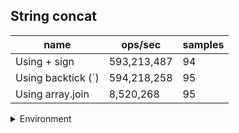 ## String concat

|name|ops/sec|samples|
|-|-|-|
|Using + sign|593,213,487|94|
|Using backtick (`)|594,218,258|95|
|Using array.join|8,520,268|95|


<details>
<summary>Environment</summary>

* __Machine:__ linux x64 | 2 vCPUs | 6.8GB Mem
* __Run:__ Tue Oct 10 2023 21:55:28 GMT+0000 (Coordinated Universal Time)
</details>

<!--
{"environment":{"platform":"linux","arch":"x64","cpus":2,"totalMemory":6.759757995605469},"benchmarks":"[{\"timeStamp\":1696974917693,\"currentTarget\":{\"0\":{\"name\":\"Using + sign\",\"options\":{\"async\":false,\"defer\":false,\"delay\":0.005,\"initCount\":1,\"maxTime\":5,\"minSamples\":5,\"minTime\":0.05},\"async\":false,\"defer\":false,\"delay\":0.005,\"initCount\":1,\"maxTime\":5,\"minSamples\":5,\"minTime\":0.05,\"id\":1,\"stats\":{\"moe\":2.6319268232792433e-12,\"rme\":0.1561294487428844,\"sem\":1.3428198077955323e-12,\"deviation\":1.3019121068780138e-11,\"mean\":1.6857337577701487e-9,\"sample\":[1.7300816644071443e-9,1.6809367746306698e-9,1.6805846251489324e-9,1.68353904561756e-9,1.684008500011888e-9,1.680027946604333e-9,1.6809468015514429e-9,1.67529129547669e-9,1.6963673582921634e-9,1.6837491880358828e-9,1.7242800316853589e-9,1.6934846529842018e-9,1.6784488660197695e-9,1.6855316148645944e-9,1.6825191085399345e-9,1.6759082907906925e-9,1.7425384410119938e-9,1.7020301572639498e-9,1.701521372764846e-9,1.6882529424815107e-9,1.7078175139959252e-9,1.6782078628359837e-9,1.6926980788431204e-9,1.6823852178822754e-9,1.6762530927068286e-9,1.6764103807569133e-9,1.6797844253299166e-9,1.6813714049589263e-9,1.691407606736068e-9,1.674680058717822e-9,1.6725857469825982e-9,1.701879589584511e-9,1.6832177051061168e-9,1.6719009929901568e-9,1.6792495056159682e-9,1.6770282638723892e-9,1.6765439256826137e-9,1.6762566296294922e-9,1.6747268224051105e-9,1.6812570039060038e-9,1.6766641751642133e-9,1.6792561861427237e-9,1.678588133467171e-9,1.6703244220784862e-9,1.7037501370760584e-9,1.6900017132210865e-9,1.6853019960512074e-9,1.686534553237602e-9,1.6888159197219807e-9,1.678982284545747e-9,1.7036131528749362e-9,1.6731402307033069e-9,1.6760395125099377e-9,1.6822122858294103e-9,1.6756186727269733e-9,1.6784946060925935e-9,1.6815876899804025e-9,1.6798039893366768e-9,1.6933319224060826e-9,1.6828569566613185e-9,1.687479847773509e-9,1.699564820466355e-9,1.678685001105126e-9,1.7073475673312755e-9,1.680876180478305e-9,1.7000958889407856e-9,1.6819751271295892e-9,1.6828435956078075e-9,1.6795768514269889e-9,1.704885793221864e-9,1.678190675527851e-9,1.6820252310802556e-9,1.6813237757709252e-9,1.6744061571208453e-9,1.672121450373089e-9,1.7090577487780565e-9,1.690870181699305e-9,1.6869218062096692e-9,1.6787753723778429e-9,1.6802071006647826e-9,1.6764392523695104e-9,1.671670195481973e-9,1.674857342793731e-9,1.6819959266829634e-9,1.6798066172278763e-9,1.6861542463292189e-9,1.6861942946729094e-9,1.7205588105588525e-9,1.6861141979855282e-9,1.6814152256994493e-9,1.6731586589224739e-9,1.6839616328857774e-9,1.6865614044900735e-9,1.6822262046591843e-9],\"variance\":1.6949751340355487e-22},\"times\":{\"cycle\":0.05051096557080057,\"elapsed\":5.402,\"period\":1.6857337577701487e-9,\"timeStamp\":1696974912291},\"running\":false,\"count\":29963786,\"cycles\":6,\"hz\":593213486.643809},\"1\":{\"name\":\"Using backtick (`)\",\"options\":{\"async\":false,\"defer\":false,\"delay\":0.005,\"initCount\":1,\"maxTime\":5,\"minSamples\":5,\"minTime\":0.05},\"async\":false,\"defer\":false,\"delay\":0.005,\"initCount\":1,\"maxTime\":5,\"minSamples\":5,\"minTime\":0.05,\"id\":2,\"stats\":{\"moe\":2.118653434455038e-12,\"rme\":0.12589425538879265,\"sem\":1.080945629823999e-12,\"deviation\":1.0535754751814516e-11,\"mean\":1.6828833276880755e-9,\"sample\":[1.6898449750612961e-9,1.697787223779099e-9,1.6916516924067667e-9,1.6914535542938225e-9,1.6916281844950612e-9,1.6942211071561474e-9,1.7568255977247567e-9,1.685737771417667e-9,1.6841439370758403e-9,1.6830466513053595e-9,1.6784899004309047e-9,1.6723299619662557e-9,1.6847444171362862e-9,1.68910097988725e-9,1.6907259392089344e-9,1.6886997553633771e-9,1.6916086331614543e-9,1.6989772542844198e-9,1.6856307329484349e-9,1.6835284321672876e-9,1.6774751113669805e-9,1.690442742228605e-9,1.6710880533627134e-9,1.6762470812594196e-9,1.6825873873566025e-9,1.6857742589672561e-9,1.6889810860671576e-9,1.6879900190518194e-9,1.687362655844696e-9,1.696456018568883e-9,1.6726264280355003e-9,1.6863015110243066e-9,1.685647451510497e-9,1.6725129687320842e-9,1.6904694051649078e-9,1.6808354756007101e-9,1.6787398155258512e-9,1.6692660638017703e-9,1.6844694769779728e-9,1.6693061082617994e-9,1.68219031316503e-9,1.680995653440827e-9,1.6694028490031532e-9,1.6813793794790563e-9,1.6896184937596716e-9,1.6722159723202014e-9,1.6772849001818417e-9,1.6881535339302716e-9,1.6805351421504917e-9,1.6730001763291057e-9,1.679770960371602e-9,1.6818665870760776e-9,1.6820167871715704e-9,1.6819800463794936e-9,1.6861112664687847e-9,1.6779189040952535e-9,1.6704206790659442e-9,1.6719923907517054e-9,1.6812926498527099e-9,1.6805751866105208e-9,1.6820200908395227e-9,1.6862648036026131e-9,1.6716420350968334e-9,1.6744384398518194e-9,1.6787164562575008e-9,1.6829778208418866e-9,1.6713316571612243e-9,1.691971072416001e-9,1.6702504901108203e-9,1.6886107081822713e-9,1.6843426361508304e-9,1.6773015520031372e-9,1.6713016571865858e-9,1.6866051481424778e-9,1.6786830858741432e-9,1.6728633577573395e-9,1.6843393324828778e-9,1.6718088536432383e-9,1.6764840109812588e-9,1.676694244396412e-9,1.6842492324478122e-9,1.6812559424310164e-9,1.6748522326054542e-9,1.6829912023656133e-9,1.6838587989625282e-9,1.6775818632233414e-9,1.6861012887241607e-9,1.6785529413790485e-9,1.6828076318867627e-9,1.6769478593099298e-9,1.6867519778292513e-9,1.6805217939971485e-9,1.6984281748549356e-9,1.6900823420883427e-9,1.676807703699828e-9],\"variance\":1.1100212819038217e-22},\"times\":{\"cycle\":0.05043044635276363,\"elapsed\":5.382,\"period\":1.6828833276880755e-9,\"timeStamp\":1696974917705},\"running\":false,\"count\":29966692,\"cycles\":7,\"hz\":594218258.3588773},\"2\":{\"name\":\"Using array.join\",\"options\":{\"async\":false,\"defer\":false,\"delay\":0.005,\"initCount\":1,\"maxTime\":5,\"minSamples\":5,\"minTime\":0.05},\"async\":false,\"defer\":false,\"delay\":0.005,\"initCount\":1,\"maxTime\":5,\"minSamples\":5,\"minTime\":0.05,\"id\":3,\"stats\":{\"moe\":2.338091967291246e-9,\"rme\":1.9921169042011682,\"sem\":1.1929040649445134e-9,\"deviation\":1.1626990594100808e-8,\"mean\":1.1736720683211173e-7,\"sample\":[1.9241025947653947e-7,1.165864134056718e-7,1.986755440844061e-7,1.1581257571836547e-7,1.1533164701328978e-7,1.1581463915117564e-7,1.1558699510593127e-7,1.235062990809594e-7,1.196863467620594e-7,1.1480560218572726e-7,1.1671786850367915e-7,1.155251631165393e-7,1.1575028569727312e-7,1.1845949048664472e-7,1.204360112513721e-7,1.172014978960849e-7,1.1482386571533114e-7,1.1792025475667765e-7,1.164589599341383e-7,1.1554376372118551e-7,1.174580840651299e-7,1.1522200649469447e-7,1.1567868871203806e-7,1.1459495289059642e-7,1.1652619374313941e-7,1.1945815724478595e-7,1.1560688117453348e-7,1.1503402625320161e-7,1.1560756952067325e-7,1.1564644392608855e-7,1.1558323324580432e-7,1.1648013243520951e-7,1.158723027742893e-7,1.1643126612627012e-7,1.1482196369448568e-7,1.1632509190546866e-7,1.1485438977052176e-7,1.1485187806827262e-7,1.155154172850782e-7,1.1488726795296267e-7,1.1580996917456331e-7,1.1467103778970202e-7,1.1722746888914259e-7,1.1818876127411805e-7,1.1504321954561023e-7,1.1480438406210756e-7,1.1458125698806462e-7,1.1492349944095483e-7,1.1462466707269405e-7,1.1410018725740622e-7,1.147687666463653e-7,1.1659747838813188e-7,1.1500829250334064e-7,1.1487693961403157e-7,1.1452424347098875e-7,1.1482989800834477e-7,1.1677018925724259e-7,1.1398701469879736e-7,1.1387293312365351e-7,1.1511419292966939e-7,1.1459491723404449e-7,1.1560983419538401e-7,1.1451628730376605e-7,1.1560483460444146e-7,1.1489262014926051e-7,1.1494761564962867e-7,1.1600161804943231e-7,1.1668224418002163e-7,1.1536144315465099e-7,1.1463900680853384e-7,1.1456332890945286e-7,1.1444720431964657e-7,1.1478149287785546e-7,1.1404950958557935e-7,1.1458651110363697e-7,1.1626477833631794e-7,1.1445038360497777e-7,1.1428267232680962e-7,1.1437311947204319e-7,1.158077725458826e-7,1.1702721595505821e-7,1.1540189666300029e-7,1.1492034515357834e-7,1.1630409330145716e-7,1.1560960694125025e-7,1.1503420174712979e-7,1.1533326591460699e-7,1.1660679580761574e-7,1.1599639120435601e-7,1.1409518539392232e-7,1.1478058386132043e-7,1.1517282449617759e-7,1.1621500968102609e-7,1.1480262751229444e-7,1.1429358052522975e-7],\"variance\":1.3518691027530866e-16},\"times\":{\"cycle\":0.05164579622557512,\"elapsed\":5.498,\"period\":1.1736720683211173e-7,\"timeStamp\":1696974923087},\"running\":false,\"count\":440036,\"cycles\":6,\"hz\":8520267.517573737},\"options\":{},\"events\":{\"start\":[null],\"cycle\":[null,null],\"complete\":[null,null]},\"length\":3,\"running\":false},\"type\":\"cycle\",\"target\":{\"name\":\"Using + sign\",\"options\":{\"async\":false,\"defer\":false,\"delay\":0.005,\"initCount\":1,\"maxTime\":5,\"minSamples\":5,\"minTime\":0.05},\"async\":false,\"defer\":false,\"delay\":0.005,\"initCount\":1,\"maxTime\":5,\"minSamples\":5,\"minTime\":0.05,\"id\":1,\"stats\":{\"moe\":2.6319268232792433e-12,\"rme\":0.1561294487428844,\"sem\":1.3428198077955323e-12,\"deviation\":1.3019121068780138e-11,\"mean\":1.6857337577701487e-9,\"sample\":[1.7300816644071443e-9,1.6809367746306698e-9,1.6805846251489324e-9,1.68353904561756e-9,1.684008500011888e-9,1.680027946604333e-9,1.6809468015514429e-9,1.67529129547669e-9,1.6963673582921634e-9,1.6837491880358828e-9,1.7242800316853589e-9,1.6934846529842018e-9,1.6784488660197695e-9,1.6855316148645944e-9,1.6825191085399345e-9,1.6759082907906925e-9,1.7425384410119938e-9,1.7020301572639498e-9,1.701521372764846e-9,1.6882529424815107e-9,1.7078175139959252e-9,1.6782078628359837e-9,1.6926980788431204e-9,1.6823852178822754e-9,1.6762530927068286e-9,1.6764103807569133e-9,1.6797844253299166e-9,1.6813714049589263e-9,1.691407606736068e-9,1.674680058717822e-9,1.6725857469825982e-9,1.701879589584511e-9,1.6832177051061168e-9,1.6719009929901568e-9,1.6792495056159682e-9,1.6770282638723892e-9,1.6765439256826137e-9,1.6762566296294922e-9,1.6747268224051105e-9,1.6812570039060038e-9,1.6766641751642133e-9,1.6792561861427237e-9,1.678588133467171e-9,1.6703244220784862e-9,1.7037501370760584e-9,1.6900017132210865e-9,1.6853019960512074e-9,1.686534553237602e-9,1.6888159197219807e-9,1.678982284545747e-9,1.7036131528749362e-9,1.6731402307033069e-9,1.6760395125099377e-9,1.6822122858294103e-9,1.6756186727269733e-9,1.6784946060925935e-9,1.6815876899804025e-9,1.6798039893366768e-9,1.6933319224060826e-9,1.6828569566613185e-9,1.687479847773509e-9,1.699564820466355e-9,1.678685001105126e-9,1.7073475673312755e-9,1.680876180478305e-9,1.7000958889407856e-9,1.6819751271295892e-9,1.6828435956078075e-9,1.6795768514269889e-9,1.704885793221864e-9,1.678190675527851e-9,1.6820252310802556e-9,1.6813237757709252e-9,1.6744061571208453e-9,1.672121450373089e-9,1.7090577487780565e-9,1.690870181699305e-9,1.6869218062096692e-9,1.6787753723778429e-9,1.6802071006647826e-9,1.6764392523695104e-9,1.671670195481973e-9,1.674857342793731e-9,1.6819959266829634e-9,1.6798066172278763e-9,1.6861542463292189e-9,1.6861942946729094e-9,1.7205588105588525e-9,1.6861141979855282e-9,1.6814152256994493e-9,1.6731586589224739e-9,1.6839616328857774e-9,1.6865614044900735e-9,1.6822262046591843e-9],\"variance\":1.6949751340355487e-22},\"times\":{\"cycle\":0.05051096557080057,\"elapsed\":5.402,\"period\":1.6857337577701487e-9,\"timeStamp\":1696974912291},\"running\":false,\"count\":29963786,\"cycles\":6,\"hz\":593213486.643809},\"aborted\":false},{\"timeStamp\":1696974923087,\"currentTarget\":{\"0\":{\"name\":\"Using + sign\",\"options\":{\"async\":false,\"defer\":false,\"delay\":0.005,\"initCount\":1,\"maxTime\":5,\"minSamples\":5,\"minTime\":0.05},\"async\":false,\"defer\":false,\"delay\":0.005,\"initCount\":1,\"maxTime\":5,\"minSamples\":5,\"minTime\":0.05,\"id\":1,\"stats\":{\"moe\":2.6319268232792433e-12,\"rme\":0.1561294487428844,\"sem\":1.3428198077955323e-12,\"deviation\":1.3019121068780138e-11,\"mean\":1.6857337577701487e-9,\"sample\":[1.7300816644071443e-9,1.6809367746306698e-9,1.6805846251489324e-9,1.68353904561756e-9,1.684008500011888e-9,1.680027946604333e-9,1.6809468015514429e-9,1.67529129547669e-9,1.6963673582921634e-9,1.6837491880358828e-9,1.7242800316853589e-9,1.6934846529842018e-9,1.6784488660197695e-9,1.6855316148645944e-9,1.6825191085399345e-9,1.6759082907906925e-9,1.7425384410119938e-9,1.7020301572639498e-9,1.701521372764846e-9,1.6882529424815107e-9,1.7078175139959252e-9,1.6782078628359837e-9,1.6926980788431204e-9,1.6823852178822754e-9,1.6762530927068286e-9,1.6764103807569133e-9,1.6797844253299166e-9,1.6813714049589263e-9,1.691407606736068e-9,1.674680058717822e-9,1.6725857469825982e-9,1.701879589584511e-9,1.6832177051061168e-9,1.6719009929901568e-9,1.6792495056159682e-9,1.6770282638723892e-9,1.6765439256826137e-9,1.6762566296294922e-9,1.6747268224051105e-9,1.6812570039060038e-9,1.6766641751642133e-9,1.6792561861427237e-9,1.678588133467171e-9,1.6703244220784862e-9,1.7037501370760584e-9,1.6900017132210865e-9,1.6853019960512074e-9,1.686534553237602e-9,1.6888159197219807e-9,1.678982284545747e-9,1.7036131528749362e-9,1.6731402307033069e-9,1.6760395125099377e-9,1.6822122858294103e-9,1.6756186727269733e-9,1.6784946060925935e-9,1.6815876899804025e-9,1.6798039893366768e-9,1.6933319224060826e-9,1.6828569566613185e-9,1.687479847773509e-9,1.699564820466355e-9,1.678685001105126e-9,1.7073475673312755e-9,1.680876180478305e-9,1.7000958889407856e-9,1.6819751271295892e-9,1.6828435956078075e-9,1.6795768514269889e-9,1.704885793221864e-9,1.678190675527851e-9,1.6820252310802556e-9,1.6813237757709252e-9,1.6744061571208453e-9,1.672121450373089e-9,1.7090577487780565e-9,1.690870181699305e-9,1.6869218062096692e-9,1.6787753723778429e-9,1.6802071006647826e-9,1.6764392523695104e-9,1.671670195481973e-9,1.674857342793731e-9,1.6819959266829634e-9,1.6798066172278763e-9,1.6861542463292189e-9,1.6861942946729094e-9,1.7205588105588525e-9,1.6861141979855282e-9,1.6814152256994493e-9,1.6731586589224739e-9,1.6839616328857774e-9,1.6865614044900735e-9,1.6822262046591843e-9],\"variance\":1.6949751340355487e-22},\"times\":{\"cycle\":0.05051096557080057,\"elapsed\":5.402,\"period\":1.6857337577701487e-9,\"timeStamp\":1696974912291},\"running\":false,\"count\":29963786,\"cycles\":6,\"hz\":593213486.643809},\"1\":{\"name\":\"Using backtick (`)\",\"options\":{\"async\":false,\"defer\":false,\"delay\":0.005,\"initCount\":1,\"maxTime\":5,\"minSamples\":5,\"minTime\":0.05},\"async\":false,\"defer\":false,\"delay\":0.005,\"initCount\":1,\"maxTime\":5,\"minSamples\":5,\"minTime\":0.05,\"id\":2,\"stats\":{\"moe\":2.118653434455038e-12,\"rme\":0.12589425538879265,\"sem\":1.080945629823999e-12,\"deviation\":1.0535754751814516e-11,\"mean\":1.6828833276880755e-9,\"sample\":[1.6898449750612961e-9,1.697787223779099e-9,1.6916516924067667e-9,1.6914535542938225e-9,1.6916281844950612e-9,1.6942211071561474e-9,1.7568255977247567e-9,1.685737771417667e-9,1.6841439370758403e-9,1.6830466513053595e-9,1.6784899004309047e-9,1.6723299619662557e-9,1.6847444171362862e-9,1.68910097988725e-9,1.6907259392089344e-9,1.6886997553633771e-9,1.6916086331614543e-9,1.6989772542844198e-9,1.6856307329484349e-9,1.6835284321672876e-9,1.6774751113669805e-9,1.690442742228605e-9,1.6710880533627134e-9,1.6762470812594196e-9,1.6825873873566025e-9,1.6857742589672561e-9,1.6889810860671576e-9,1.6879900190518194e-9,1.687362655844696e-9,1.696456018568883e-9,1.6726264280355003e-9,1.6863015110243066e-9,1.685647451510497e-9,1.6725129687320842e-9,1.6904694051649078e-9,1.6808354756007101e-9,1.6787398155258512e-9,1.6692660638017703e-9,1.6844694769779728e-9,1.6693061082617994e-9,1.68219031316503e-9,1.680995653440827e-9,1.6694028490031532e-9,1.6813793794790563e-9,1.6896184937596716e-9,1.6722159723202014e-9,1.6772849001818417e-9,1.6881535339302716e-9,1.6805351421504917e-9,1.6730001763291057e-9,1.679770960371602e-9,1.6818665870760776e-9,1.6820167871715704e-9,1.6819800463794936e-9,1.6861112664687847e-9,1.6779189040952535e-9,1.6704206790659442e-9,1.6719923907517054e-9,1.6812926498527099e-9,1.6805751866105208e-9,1.6820200908395227e-9,1.6862648036026131e-9,1.6716420350968334e-9,1.6744384398518194e-9,1.6787164562575008e-9,1.6829778208418866e-9,1.6713316571612243e-9,1.691971072416001e-9,1.6702504901108203e-9,1.6886107081822713e-9,1.6843426361508304e-9,1.6773015520031372e-9,1.6713016571865858e-9,1.6866051481424778e-9,1.6786830858741432e-9,1.6728633577573395e-9,1.6843393324828778e-9,1.6718088536432383e-9,1.6764840109812588e-9,1.676694244396412e-9,1.6842492324478122e-9,1.6812559424310164e-9,1.6748522326054542e-9,1.6829912023656133e-9,1.6838587989625282e-9,1.6775818632233414e-9,1.6861012887241607e-9,1.6785529413790485e-9,1.6828076318867627e-9,1.6769478593099298e-9,1.6867519778292513e-9,1.6805217939971485e-9,1.6984281748549356e-9,1.6900823420883427e-9,1.676807703699828e-9],\"variance\":1.1100212819038217e-22},\"times\":{\"cycle\":0.05043044635276363,\"elapsed\":5.382,\"period\":1.6828833276880755e-9,\"timeStamp\":1696974917705},\"running\":false,\"count\":29966692,\"cycles\":7,\"hz\":594218258.3588773},\"2\":{\"name\":\"Using array.join\",\"options\":{\"async\":false,\"defer\":false,\"delay\":0.005,\"initCount\":1,\"maxTime\":5,\"minSamples\":5,\"minTime\":0.05},\"async\":false,\"defer\":false,\"delay\":0.005,\"initCount\":1,\"maxTime\":5,\"minSamples\":5,\"minTime\":0.05,\"id\":3,\"stats\":{\"moe\":2.338091967291246e-9,\"rme\":1.9921169042011682,\"sem\":1.1929040649445134e-9,\"deviation\":1.1626990594100808e-8,\"mean\":1.1736720683211173e-7,\"sample\":[1.9241025947653947e-7,1.165864134056718e-7,1.986755440844061e-7,1.1581257571836547e-7,1.1533164701328978e-7,1.1581463915117564e-7,1.1558699510593127e-7,1.235062990809594e-7,1.196863467620594e-7,1.1480560218572726e-7,1.1671786850367915e-7,1.155251631165393e-7,1.1575028569727312e-7,1.1845949048664472e-7,1.204360112513721e-7,1.172014978960849e-7,1.1482386571533114e-7,1.1792025475667765e-7,1.164589599341383e-7,1.1554376372118551e-7,1.174580840651299e-7,1.1522200649469447e-7,1.1567868871203806e-7,1.1459495289059642e-7,1.1652619374313941e-7,1.1945815724478595e-7,1.1560688117453348e-7,1.1503402625320161e-7,1.1560756952067325e-7,1.1564644392608855e-7,1.1558323324580432e-7,1.1648013243520951e-7,1.158723027742893e-7,1.1643126612627012e-7,1.1482196369448568e-7,1.1632509190546866e-7,1.1485438977052176e-7,1.1485187806827262e-7,1.155154172850782e-7,1.1488726795296267e-7,1.1580996917456331e-7,1.1467103778970202e-7,1.1722746888914259e-7,1.1818876127411805e-7,1.1504321954561023e-7,1.1480438406210756e-7,1.1458125698806462e-7,1.1492349944095483e-7,1.1462466707269405e-7,1.1410018725740622e-7,1.147687666463653e-7,1.1659747838813188e-7,1.1500829250334064e-7,1.1487693961403157e-7,1.1452424347098875e-7,1.1482989800834477e-7,1.1677018925724259e-7,1.1398701469879736e-7,1.1387293312365351e-7,1.1511419292966939e-7,1.1459491723404449e-7,1.1560983419538401e-7,1.1451628730376605e-7,1.1560483460444146e-7,1.1489262014926051e-7,1.1494761564962867e-7,1.1600161804943231e-7,1.1668224418002163e-7,1.1536144315465099e-7,1.1463900680853384e-7,1.1456332890945286e-7,1.1444720431964657e-7,1.1478149287785546e-7,1.1404950958557935e-7,1.1458651110363697e-7,1.1626477833631794e-7,1.1445038360497777e-7,1.1428267232680962e-7,1.1437311947204319e-7,1.158077725458826e-7,1.1702721595505821e-7,1.1540189666300029e-7,1.1492034515357834e-7,1.1630409330145716e-7,1.1560960694125025e-7,1.1503420174712979e-7,1.1533326591460699e-7,1.1660679580761574e-7,1.1599639120435601e-7,1.1409518539392232e-7,1.1478058386132043e-7,1.1517282449617759e-7,1.1621500968102609e-7,1.1480262751229444e-7,1.1429358052522975e-7],\"variance\":1.3518691027530866e-16},\"times\":{\"cycle\":0.05164579622557512,\"elapsed\":5.498,\"period\":1.1736720683211173e-7,\"timeStamp\":1696974923087},\"running\":false,\"count\":440036,\"cycles\":6,\"hz\":8520267.517573737},\"options\":{},\"events\":{\"start\":[null],\"cycle\":[null,null],\"complete\":[null,null]},\"length\":3,\"running\":false},\"type\":\"cycle\",\"target\":{\"name\":\"Using backtick (`)\",\"options\":{\"async\":false,\"defer\":false,\"delay\":0.005,\"initCount\":1,\"maxTime\":5,\"minSamples\":5,\"minTime\":0.05},\"async\":false,\"defer\":false,\"delay\":0.005,\"initCount\":1,\"maxTime\":5,\"minSamples\":5,\"minTime\":0.05,\"id\":2,\"stats\":{\"moe\":2.118653434455038e-12,\"rme\":0.12589425538879265,\"sem\":1.080945629823999e-12,\"deviation\":1.0535754751814516e-11,\"mean\":1.6828833276880755e-9,\"sample\":[1.6898449750612961e-9,1.697787223779099e-9,1.6916516924067667e-9,1.6914535542938225e-9,1.6916281844950612e-9,1.6942211071561474e-9,1.7568255977247567e-9,1.685737771417667e-9,1.6841439370758403e-9,1.6830466513053595e-9,1.6784899004309047e-9,1.6723299619662557e-9,1.6847444171362862e-9,1.68910097988725e-9,1.6907259392089344e-9,1.6886997553633771e-9,1.6916086331614543e-9,1.6989772542844198e-9,1.6856307329484349e-9,1.6835284321672876e-9,1.6774751113669805e-9,1.690442742228605e-9,1.6710880533627134e-9,1.6762470812594196e-9,1.6825873873566025e-9,1.6857742589672561e-9,1.6889810860671576e-9,1.6879900190518194e-9,1.687362655844696e-9,1.696456018568883e-9,1.6726264280355003e-9,1.6863015110243066e-9,1.685647451510497e-9,1.6725129687320842e-9,1.6904694051649078e-9,1.6808354756007101e-9,1.6787398155258512e-9,1.6692660638017703e-9,1.6844694769779728e-9,1.6693061082617994e-9,1.68219031316503e-9,1.680995653440827e-9,1.6694028490031532e-9,1.6813793794790563e-9,1.6896184937596716e-9,1.6722159723202014e-9,1.6772849001818417e-9,1.6881535339302716e-9,1.6805351421504917e-9,1.6730001763291057e-9,1.679770960371602e-9,1.6818665870760776e-9,1.6820167871715704e-9,1.6819800463794936e-9,1.6861112664687847e-9,1.6779189040952535e-9,1.6704206790659442e-9,1.6719923907517054e-9,1.6812926498527099e-9,1.6805751866105208e-9,1.6820200908395227e-9,1.6862648036026131e-9,1.6716420350968334e-9,1.6744384398518194e-9,1.6787164562575008e-9,1.6829778208418866e-9,1.6713316571612243e-9,1.691971072416001e-9,1.6702504901108203e-9,1.6886107081822713e-9,1.6843426361508304e-9,1.6773015520031372e-9,1.6713016571865858e-9,1.6866051481424778e-9,1.6786830858741432e-9,1.6728633577573395e-9,1.6843393324828778e-9,1.6718088536432383e-9,1.6764840109812588e-9,1.676694244396412e-9,1.6842492324478122e-9,1.6812559424310164e-9,1.6748522326054542e-9,1.6829912023656133e-9,1.6838587989625282e-9,1.6775818632233414e-9,1.6861012887241607e-9,1.6785529413790485e-9,1.6828076318867627e-9,1.6769478593099298e-9,1.6867519778292513e-9,1.6805217939971485e-9,1.6984281748549356e-9,1.6900823420883427e-9,1.676807703699828e-9],\"variance\":1.1100212819038217e-22},\"times\":{\"cycle\":0.05043044635276363,\"elapsed\":5.382,\"period\":1.6828833276880755e-9,\"timeStamp\":1696974917705},\"running\":false,\"count\":29966692,\"cycles\":7,\"hz\":594218258.3588773},\"aborted\":false},{\"timeStamp\":1696974928585,\"currentTarget\":{\"0\":{\"name\":\"Using + sign\",\"options\":{\"async\":false,\"defer\":false,\"delay\":0.005,\"initCount\":1,\"maxTime\":5,\"minSamples\":5,\"minTime\":0.05},\"async\":false,\"defer\":false,\"delay\":0.005,\"initCount\":1,\"maxTime\":5,\"minSamples\":5,\"minTime\":0.05,\"id\":1,\"stats\":{\"moe\":2.6319268232792433e-12,\"rme\":0.1561294487428844,\"sem\":1.3428198077955323e-12,\"deviation\":1.3019121068780138e-11,\"mean\":1.6857337577701487e-9,\"sample\":[1.7300816644071443e-9,1.6809367746306698e-9,1.6805846251489324e-9,1.68353904561756e-9,1.684008500011888e-9,1.680027946604333e-9,1.6809468015514429e-9,1.67529129547669e-9,1.6963673582921634e-9,1.6837491880358828e-9,1.7242800316853589e-9,1.6934846529842018e-9,1.6784488660197695e-9,1.6855316148645944e-9,1.6825191085399345e-9,1.6759082907906925e-9,1.7425384410119938e-9,1.7020301572639498e-9,1.701521372764846e-9,1.6882529424815107e-9,1.7078175139959252e-9,1.6782078628359837e-9,1.6926980788431204e-9,1.6823852178822754e-9,1.6762530927068286e-9,1.6764103807569133e-9,1.6797844253299166e-9,1.6813714049589263e-9,1.691407606736068e-9,1.674680058717822e-9,1.6725857469825982e-9,1.701879589584511e-9,1.6832177051061168e-9,1.6719009929901568e-9,1.6792495056159682e-9,1.6770282638723892e-9,1.6765439256826137e-9,1.6762566296294922e-9,1.6747268224051105e-9,1.6812570039060038e-9,1.6766641751642133e-9,1.6792561861427237e-9,1.678588133467171e-9,1.6703244220784862e-9,1.7037501370760584e-9,1.6900017132210865e-9,1.6853019960512074e-9,1.686534553237602e-9,1.6888159197219807e-9,1.678982284545747e-9,1.7036131528749362e-9,1.6731402307033069e-9,1.6760395125099377e-9,1.6822122858294103e-9,1.6756186727269733e-9,1.6784946060925935e-9,1.6815876899804025e-9,1.6798039893366768e-9,1.6933319224060826e-9,1.6828569566613185e-9,1.687479847773509e-9,1.699564820466355e-9,1.678685001105126e-9,1.7073475673312755e-9,1.680876180478305e-9,1.7000958889407856e-9,1.6819751271295892e-9,1.6828435956078075e-9,1.6795768514269889e-9,1.704885793221864e-9,1.678190675527851e-9,1.6820252310802556e-9,1.6813237757709252e-9,1.6744061571208453e-9,1.672121450373089e-9,1.7090577487780565e-9,1.690870181699305e-9,1.6869218062096692e-9,1.6787753723778429e-9,1.6802071006647826e-9,1.6764392523695104e-9,1.671670195481973e-9,1.674857342793731e-9,1.6819959266829634e-9,1.6798066172278763e-9,1.6861542463292189e-9,1.6861942946729094e-9,1.7205588105588525e-9,1.6861141979855282e-9,1.6814152256994493e-9,1.6731586589224739e-9,1.6839616328857774e-9,1.6865614044900735e-9,1.6822262046591843e-9],\"variance\":1.6949751340355487e-22},\"times\":{\"cycle\":0.05051096557080057,\"elapsed\":5.402,\"period\":1.6857337577701487e-9,\"timeStamp\":1696974912291},\"running\":false,\"count\":29963786,\"cycles\":6,\"hz\":593213486.643809},\"1\":{\"name\":\"Using backtick (`)\",\"options\":{\"async\":false,\"defer\":false,\"delay\":0.005,\"initCount\":1,\"maxTime\":5,\"minSamples\":5,\"minTime\":0.05},\"async\":false,\"defer\":false,\"delay\":0.005,\"initCount\":1,\"maxTime\":5,\"minSamples\":5,\"minTime\":0.05,\"id\":2,\"stats\":{\"moe\":2.118653434455038e-12,\"rme\":0.12589425538879265,\"sem\":1.080945629823999e-12,\"deviation\":1.0535754751814516e-11,\"mean\":1.6828833276880755e-9,\"sample\":[1.6898449750612961e-9,1.697787223779099e-9,1.6916516924067667e-9,1.6914535542938225e-9,1.6916281844950612e-9,1.6942211071561474e-9,1.7568255977247567e-9,1.685737771417667e-9,1.6841439370758403e-9,1.6830466513053595e-9,1.6784899004309047e-9,1.6723299619662557e-9,1.6847444171362862e-9,1.68910097988725e-9,1.6907259392089344e-9,1.6886997553633771e-9,1.6916086331614543e-9,1.6989772542844198e-9,1.6856307329484349e-9,1.6835284321672876e-9,1.6774751113669805e-9,1.690442742228605e-9,1.6710880533627134e-9,1.6762470812594196e-9,1.6825873873566025e-9,1.6857742589672561e-9,1.6889810860671576e-9,1.6879900190518194e-9,1.687362655844696e-9,1.696456018568883e-9,1.6726264280355003e-9,1.6863015110243066e-9,1.685647451510497e-9,1.6725129687320842e-9,1.6904694051649078e-9,1.6808354756007101e-9,1.6787398155258512e-9,1.6692660638017703e-9,1.6844694769779728e-9,1.6693061082617994e-9,1.68219031316503e-9,1.680995653440827e-9,1.6694028490031532e-9,1.6813793794790563e-9,1.6896184937596716e-9,1.6722159723202014e-9,1.6772849001818417e-9,1.6881535339302716e-9,1.6805351421504917e-9,1.6730001763291057e-9,1.679770960371602e-9,1.6818665870760776e-9,1.6820167871715704e-9,1.6819800463794936e-9,1.6861112664687847e-9,1.6779189040952535e-9,1.6704206790659442e-9,1.6719923907517054e-9,1.6812926498527099e-9,1.6805751866105208e-9,1.6820200908395227e-9,1.6862648036026131e-9,1.6716420350968334e-9,1.6744384398518194e-9,1.6787164562575008e-9,1.6829778208418866e-9,1.6713316571612243e-9,1.691971072416001e-9,1.6702504901108203e-9,1.6886107081822713e-9,1.6843426361508304e-9,1.6773015520031372e-9,1.6713016571865858e-9,1.6866051481424778e-9,1.6786830858741432e-9,1.6728633577573395e-9,1.6843393324828778e-9,1.6718088536432383e-9,1.6764840109812588e-9,1.676694244396412e-9,1.6842492324478122e-9,1.6812559424310164e-9,1.6748522326054542e-9,1.6829912023656133e-9,1.6838587989625282e-9,1.6775818632233414e-9,1.6861012887241607e-9,1.6785529413790485e-9,1.6828076318867627e-9,1.6769478593099298e-9,1.6867519778292513e-9,1.6805217939971485e-9,1.6984281748549356e-9,1.6900823420883427e-9,1.676807703699828e-9],\"variance\":1.1100212819038217e-22},\"times\":{\"cycle\":0.05043044635276363,\"elapsed\":5.382,\"period\":1.6828833276880755e-9,\"timeStamp\":1696974917705},\"running\":false,\"count\":29966692,\"cycles\":7,\"hz\":594218258.3588773},\"2\":{\"name\":\"Using array.join\",\"options\":{\"async\":false,\"defer\":false,\"delay\":0.005,\"initCount\":1,\"maxTime\":5,\"minSamples\":5,\"minTime\":0.05},\"async\":false,\"defer\":false,\"delay\":0.005,\"initCount\":1,\"maxTime\":5,\"minSamples\":5,\"minTime\":0.05,\"id\":3,\"stats\":{\"moe\":2.338091967291246e-9,\"rme\":1.9921169042011682,\"sem\":1.1929040649445134e-9,\"deviation\":1.1626990594100808e-8,\"mean\":1.1736720683211173e-7,\"sample\":[1.9241025947653947e-7,1.165864134056718e-7,1.986755440844061e-7,1.1581257571836547e-7,1.1533164701328978e-7,1.1581463915117564e-7,1.1558699510593127e-7,1.235062990809594e-7,1.196863467620594e-7,1.1480560218572726e-7,1.1671786850367915e-7,1.155251631165393e-7,1.1575028569727312e-7,1.1845949048664472e-7,1.204360112513721e-7,1.172014978960849e-7,1.1482386571533114e-7,1.1792025475667765e-7,1.164589599341383e-7,1.1554376372118551e-7,1.174580840651299e-7,1.1522200649469447e-7,1.1567868871203806e-7,1.1459495289059642e-7,1.1652619374313941e-7,1.1945815724478595e-7,1.1560688117453348e-7,1.1503402625320161e-7,1.1560756952067325e-7,1.1564644392608855e-7,1.1558323324580432e-7,1.1648013243520951e-7,1.158723027742893e-7,1.1643126612627012e-7,1.1482196369448568e-7,1.1632509190546866e-7,1.1485438977052176e-7,1.1485187806827262e-7,1.155154172850782e-7,1.1488726795296267e-7,1.1580996917456331e-7,1.1467103778970202e-7,1.1722746888914259e-7,1.1818876127411805e-7,1.1504321954561023e-7,1.1480438406210756e-7,1.1458125698806462e-7,1.1492349944095483e-7,1.1462466707269405e-7,1.1410018725740622e-7,1.147687666463653e-7,1.1659747838813188e-7,1.1500829250334064e-7,1.1487693961403157e-7,1.1452424347098875e-7,1.1482989800834477e-7,1.1677018925724259e-7,1.1398701469879736e-7,1.1387293312365351e-7,1.1511419292966939e-7,1.1459491723404449e-7,1.1560983419538401e-7,1.1451628730376605e-7,1.1560483460444146e-7,1.1489262014926051e-7,1.1494761564962867e-7,1.1600161804943231e-7,1.1668224418002163e-7,1.1536144315465099e-7,1.1463900680853384e-7,1.1456332890945286e-7,1.1444720431964657e-7,1.1478149287785546e-7,1.1404950958557935e-7,1.1458651110363697e-7,1.1626477833631794e-7,1.1445038360497777e-7,1.1428267232680962e-7,1.1437311947204319e-7,1.158077725458826e-7,1.1702721595505821e-7,1.1540189666300029e-7,1.1492034515357834e-7,1.1630409330145716e-7,1.1560960694125025e-7,1.1503420174712979e-7,1.1533326591460699e-7,1.1660679580761574e-7,1.1599639120435601e-7,1.1409518539392232e-7,1.1478058386132043e-7,1.1517282449617759e-7,1.1621500968102609e-7,1.1480262751229444e-7,1.1429358052522975e-7],\"variance\":1.3518691027530866e-16},\"times\":{\"cycle\":0.05164579622557512,\"elapsed\":5.498,\"period\":1.1736720683211173e-7,\"timeStamp\":1696974923087},\"running\":false,\"count\":440036,\"cycles\":6,\"hz\":8520267.517573737},\"options\":{},\"events\":{\"start\":[null],\"cycle\":[null,null],\"complete\":[null,null]},\"length\":3,\"running\":false},\"type\":\"cycle\",\"target\":{\"name\":\"Using array.join\",\"options\":{\"async\":false,\"defer\":false,\"delay\":0.005,\"initCount\":1,\"maxTime\":5,\"minSamples\":5,\"minTime\":0.05},\"async\":false,\"defer\":false,\"delay\":0.005,\"initCount\":1,\"maxTime\":5,\"minSamples\":5,\"minTime\":0.05,\"id\":3,\"stats\":{\"moe\":2.338091967291246e-9,\"rme\":1.9921169042011682,\"sem\":1.1929040649445134e-9,\"deviation\":1.1626990594100808e-8,\"mean\":1.1736720683211173e-7,\"sample\":[1.9241025947653947e-7,1.165864134056718e-7,1.986755440844061e-7,1.1581257571836547e-7,1.1533164701328978e-7,1.1581463915117564e-7,1.1558699510593127e-7,1.235062990809594e-7,1.196863467620594e-7,1.1480560218572726e-7,1.1671786850367915e-7,1.155251631165393e-7,1.1575028569727312e-7,1.1845949048664472e-7,1.204360112513721e-7,1.172014978960849e-7,1.1482386571533114e-7,1.1792025475667765e-7,1.164589599341383e-7,1.1554376372118551e-7,1.174580840651299e-7,1.1522200649469447e-7,1.1567868871203806e-7,1.1459495289059642e-7,1.1652619374313941e-7,1.1945815724478595e-7,1.1560688117453348e-7,1.1503402625320161e-7,1.1560756952067325e-7,1.1564644392608855e-7,1.1558323324580432e-7,1.1648013243520951e-7,1.158723027742893e-7,1.1643126612627012e-7,1.1482196369448568e-7,1.1632509190546866e-7,1.1485438977052176e-7,1.1485187806827262e-7,1.155154172850782e-7,1.1488726795296267e-7,1.1580996917456331e-7,1.1467103778970202e-7,1.1722746888914259e-7,1.1818876127411805e-7,1.1504321954561023e-7,1.1480438406210756e-7,1.1458125698806462e-7,1.1492349944095483e-7,1.1462466707269405e-7,1.1410018725740622e-7,1.147687666463653e-7,1.1659747838813188e-7,1.1500829250334064e-7,1.1487693961403157e-7,1.1452424347098875e-7,1.1482989800834477e-7,1.1677018925724259e-7,1.1398701469879736e-7,1.1387293312365351e-7,1.1511419292966939e-7,1.1459491723404449e-7,1.1560983419538401e-7,1.1451628730376605e-7,1.1560483460444146e-7,1.1489262014926051e-7,1.1494761564962867e-7,1.1600161804943231e-7,1.1668224418002163e-7,1.1536144315465099e-7,1.1463900680853384e-7,1.1456332890945286e-7,1.1444720431964657e-7,1.1478149287785546e-7,1.1404950958557935e-7,1.1458651110363697e-7,1.1626477833631794e-7,1.1445038360497777e-7,1.1428267232680962e-7,1.1437311947204319e-7,1.158077725458826e-7,1.1702721595505821e-7,1.1540189666300029e-7,1.1492034515357834e-7,1.1630409330145716e-7,1.1560960694125025e-7,1.1503420174712979e-7,1.1533326591460699e-7,1.1660679580761574e-7,1.1599639120435601e-7,1.1409518539392232e-7,1.1478058386132043e-7,1.1517282449617759e-7,1.1621500968102609e-7,1.1480262751229444e-7,1.1429358052522975e-7],\"variance\":1.3518691027530866e-16},\"times\":{\"cycle\":0.05164579622557512,\"elapsed\":5.498,\"period\":1.1736720683211173e-7,\"timeStamp\":1696974923087},\"running\":false,\"count\":440036,\"cycles\":6,\"hz\":8520267.517573737},\"aborted\":false}]"}-->
